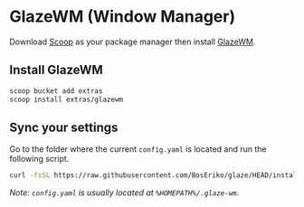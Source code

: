 # GlazeWM (Window Manager)
Download [Scoop](https://github.com/BosEriko/scoop) as your package manager then install [GlazeWM](https://scoop.sh/#/apps?q=glazewm).

## Install GlazeWM
```sh
scoop bucket add extras
scoop install extras/glazewm
```
## Sync your settings
Go to the folder where the current `config.yaml` is located and run the following script.
```sh
curl -fsSL https://raw.githubusercontent.com/BosEriko/glaze/HEAD/install.sh | sh
```

_Note: `config.yaml` is usually located at `%HOMEPATH%/.glaze-wm`._